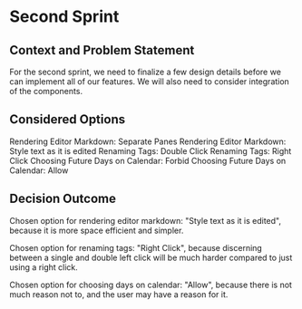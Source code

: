 # Second Sprint

## Context and Problem Statement

For the second sprint, we need to finalize a few design details before we can implement all of our features. We will also need to consider integration of the components.

## Considered Options

Rendering Editor Markdown: Separate Panes
Rendering Editor Markdown: Style text as it is edited
Renaming Tags: Double Click
Renaming Tags: Right Click
Choosing Future Days on Calendar: Forbid
Choosing Future Days on Calendar: Allow

## Decision Outcome

Chosen option for rendering editor markdown: "Style text as it is edited", because it is more space efficient and simpler.

Chosen option for renaming tags: "Right Click", because discerning between a single and double left click will be much harder compared to just using a right click.

Chosen option for choosing days on calendar: "Allow", because there is not much reason not to, and the user may have a reason for it.
